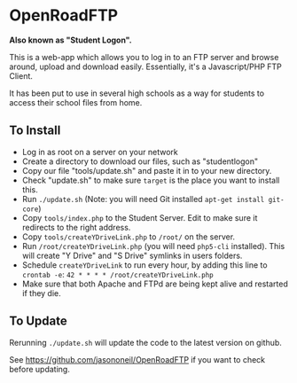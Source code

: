 OpenRoadFTP
===========

**Also known as "Student Logon".**

This is a web-app which allows you to log in to an FTP server
and browse around, upload and download easily.  Essentially,
it's a Javascript/PHP FTP Client.

It has been put to use in several high schools as a way for 
students to access their school files from home.

To Install
----------

 * Log in as root on a server on your network
 * Create a directory to download our files, such as "studentlogon"
 * Copy our file "tools/update.sh" and paste it in to your new directory.
 * Check "update.sh" to make sure `target` is the place you want to install this.
 * Run `./update.sh` (Note: you will need Git installed `apt-get install git-core`)
 * Copy `tools/index.php` to the Student Server.  Edit to make sure it 
   redirects to the right address.
 * Copy `tools/createYDriveLink.php` to `/root/` on the server.
 * Run `/root/createYDriveLink.php` (you will need `php5-cli` installed).  This
   will create "Y Drive" and "S Drive" symlinks in users folders.
 * Schedule `createYDriveLink` to run every hour, by adding this line to 
   `crontab -e`: `42 * * * * /root/createYDriveLink.php`
 * Make sure that both Apache and FTPd are being kept alive and restarted if they die.


To Update
---------

Rerunning `./update.sh` will update the code to the latest version on github.

See https://github.com/jasononeil/OpenRoadFTP if you want to check before
updating.
